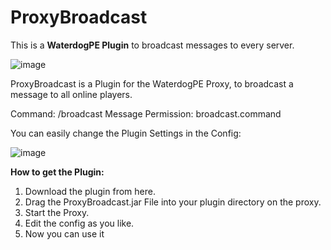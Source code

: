 # ProxyBroadcast

This is a **WaterdogPE Plugin** to broadcast messages to every server.

![image](https://user-images.githubusercontent.com/45903049/119040081-44d59800-b9b5-11eb-8031-6d3f9e841fbf.png)

ProxyBroadcast is a Plugin for the WaterdogPE Proxy, to broadcast a message to all online players.

Command: /broadcast Message
Permission: broadcast.command

You can easily change the Plugin Settings in the Config:

![image](https://user-images.githubusercontent.com/45903049/119231975-a451b600-bb23-11eb-944b-6aab5def5d88.png)

**How to get the Plugin:**

1. Download the plugin from here.
2. Drag the ProxyBroadcast.jar File into your plugin directory on the proxy.
3. Start the Proxy.
4. Edit the config as you like.
5. Now you can use it
